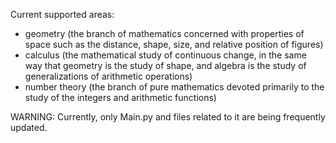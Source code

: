 Current supported areas:
- geometry (the branch of mathematics concerned with properties of space such as the distance, shape, size, and relative position of figures)
- calculus (the mathematical study of continuous change, in the same way that geometry is the study of shape, and algebra is the study of generalizations of arithmetic operations)
- number theory (the branch of pure mathematics devoted primarily to the study of the integers and arithmetic functions)

WARNING: Currently, only Main.py and files related to it are being frequently updated.
